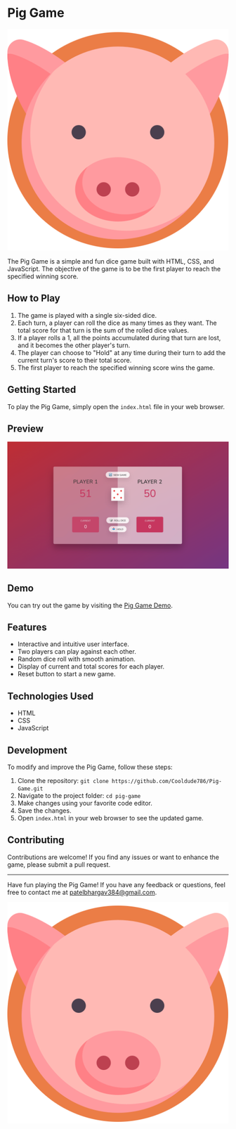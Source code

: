 # Pig Game

![Pig Game](img/pig-logo.png)

The Pig Game is a simple and fun dice game built with HTML, CSS, and JavaScript. The objective of the game is to be the first player to reach the specified winning score.

## How to Play

1. The game is played with a single six-sided dice.
2. Each turn, a player can roll the dice as many times as they want. The total score for that turn is the sum of the rolled dice values.
3. If a player rolls a 1, all the points accumulated during that turn are lost, and it becomes the other player's turn.
4. The player can choose to "Hold" at any time during their turn to add the current turn's score to their total score.
5. The first player to reach the specified winning score wins the game.

## Getting Started

To play the Pig Game, simply open the `index.html` file in your web browser.

## Preview

![Pig Game Preview](img/pig-game-screenshot.png)

## Demo

You can try out the game by visiting the [Pig Game Demo](https://example.com/pig-game-demo).

## Features

- Interactive and intuitive user interface.
- Two players can play against each other.
- Random dice roll with smooth animation.
- Display of current and total scores for each player.
- Reset button to start a new game.

## Technologies Used

- HTML
- CSS
- JavaScript

## Development

To modify and improve the Pig Game, follow these steps:

1. Clone the repository: `git clone https://github.com/Cooldude786/Pig-Game.git`
2. Navigate to the project folder: `cd pig-game`
3. Make changes using your favorite code editor.
4. Save the changes.
5. Open `index.html` in your web browser to see the updated game.

## Contributing

Contributions are welcome! If you find any issues or want to enhance the game, please submit a pull request.

---

Have fun playing the Pig Game! If you have any feedback or questions, feel free to contact me at patelbhargav384@gmail.com.

![Pig Game](img/pig-logo.png)